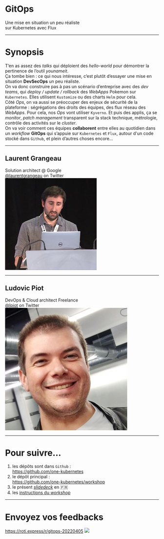 # GitOps

Une mise en situation un peu réaliste<br>sur Kubernetes avec Flux  

----

# Synopsis

T’en as assez des _talks_ qui déploient des _hello-world_ pour démontrer la pertinence de l’outil *younameit*.  
Ça tombe bien : ce qui nous intéresse, c’est plutôt d’essayer une mise en situation **DevSecOps** un peu réaliste.  
On va donc construire pas à pas un scénario d’entreprise  avec des _dev teams_, qui _deploy / update / rollback_ des _WebApps_ Pokemon sur `Kubernetes`. Elles utilisent `Kustomize` ou des charts `Helm` pour cela.  
Côté _Ops_, on va aussi se préoccuper des enjeux de sécurité de la plateforme : ségrégations des droits des équipes, des flux réseau des _WebApps_. Pour cela, nos _Ops_ vont utiliser `Kyverno`. Et puis des applis, ça se _monitor_, _patch management_ transparent sur la stack technique, métrologie, contrôle des activités sur le _cluster_.  
On va voir comment ces équipes **collaborent** entre elles au quotidien dans un _workflow_ **GitOps** qui s’appuie sur `Kubernetes` et `Flux`, autour d'un code stocké dans `Github`,  et plein d’autres choses encore…
<!-- .element class="r-fit-text" align="justify" -->

----

## Laurent Grangeau

Solution architect @ Google  
[@laurentgrangeau](https://twitter.com/laurentgrangeau/) on Twitter  
<img class="r-stretch" src="images/laurentgrangeau.jpg">

----

## Ludovic Piot
DevOps & Cloud architect Freelance  
[@lpiot](https://twitter.com/lpiot/) on Twitter  
<img class="r-stretch" src="images/lpiot.jpg">

----

# Pour suivre…

1. les dépôts sont dans `Github` :<br>https://github.com/one-kubernetes
1. le dépôt principal :<br>https://github.com/one-kubernetes/workshop
1. le présent [_slidedeck_](https://github.com/one-kubernetes/workshop/blob/main/slidedecks/slidedeck-fr.html) en 🇫🇷
2. les [instructions du _workshop_](https://github.com/one-kubernetes/workshop/blob/main/documentation/flux-multi-tenant.md)

----

# Envoyez vos feedbacks

https://roti.express/r/gitops-20220405
<img class="r-stretch" src="https://roti.express/img/roti-magnet.png">
